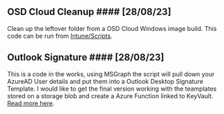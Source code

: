 ## OSD Cloud Cleanup #### [28/08/23]
Clean up the leftover folder from a OSD Cloud Windows image build. This code can be run from [Intune/Scripts](./posts/osdCloud-Cleanup.md).

## Outlook Signature #### [28/08/23]
This is a code in the works, using MSGraph the script will pull down your AzureAD User details and put them into a Outlook Desktop Signature Template.
I would like to get the final version working with the teamplates stored on a storage blob and create a Azure Function linked to KeyVault. [Read more here](./posts/outlook-Signatures.md).

